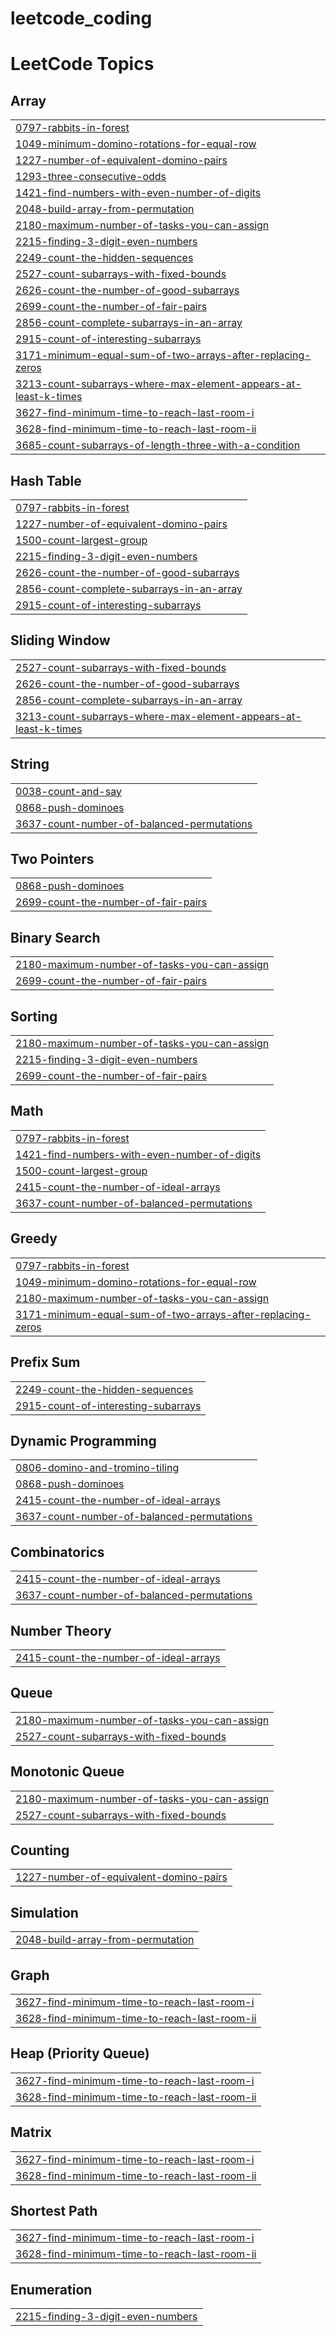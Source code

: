 # leetcode_coding
 

<!---LeetCode Topics Start-->
# LeetCode Topics
## Array
|  |
| ------- |
| [0797-rabbits-in-forest](https://github.com/debashis1312/leetcode_coding/tree/master/0797-rabbits-in-forest) |
| [1049-minimum-domino-rotations-for-equal-row](https://github.com/debashis1312/leetcode_coding/tree/master/1049-minimum-domino-rotations-for-equal-row) |
| [1227-number-of-equivalent-domino-pairs](https://github.com/debashis1312/leetcode_coding/tree/master/1227-number-of-equivalent-domino-pairs) |
| [1293-three-consecutive-odds](https://github.com/debashis1312/leetcode_coding/tree/master/1293-three-consecutive-odds) |
| [1421-find-numbers-with-even-number-of-digits](https://github.com/debashis1312/leetcode_coding/tree/master/1421-find-numbers-with-even-number-of-digits) |
| [2048-build-array-from-permutation](https://github.com/debashis1312/leetcode_coding/tree/master/2048-build-array-from-permutation) |
| [2180-maximum-number-of-tasks-you-can-assign](https://github.com/debashis1312/leetcode_coding/tree/master/2180-maximum-number-of-tasks-you-can-assign) |
| [2215-finding-3-digit-even-numbers](https://github.com/debashis1312/leetcode_coding/tree/master/2215-finding-3-digit-even-numbers) |
| [2249-count-the-hidden-sequences](https://github.com/debashis1312/leetcode_coding/tree/master/2249-count-the-hidden-sequences) |
| [2527-count-subarrays-with-fixed-bounds](https://github.com/debashis1312/leetcode_coding/tree/master/2527-count-subarrays-with-fixed-bounds) |
| [2626-count-the-number-of-good-subarrays](https://github.com/debashis1312/leetcode_coding/tree/master/2626-count-the-number-of-good-subarrays) |
| [2699-count-the-number-of-fair-pairs](https://github.com/debashis1312/leetcode_coding/tree/master/2699-count-the-number-of-fair-pairs) |
| [2856-count-complete-subarrays-in-an-array](https://github.com/debashis1312/leetcode_coding/tree/master/2856-count-complete-subarrays-in-an-array) |
| [2915-count-of-interesting-subarrays](https://github.com/debashis1312/leetcode_coding/tree/master/2915-count-of-interesting-subarrays) |
| [3171-minimum-equal-sum-of-two-arrays-after-replacing-zeros](https://github.com/debashis1312/leetcode_coding/tree/master/3171-minimum-equal-sum-of-two-arrays-after-replacing-zeros) |
| [3213-count-subarrays-where-max-element-appears-at-least-k-times](https://github.com/debashis1312/leetcode_coding/tree/master/3213-count-subarrays-where-max-element-appears-at-least-k-times) |
| [3627-find-minimum-time-to-reach-last-room-i](https://github.com/debashis1312/leetcode_coding/tree/master/3627-find-minimum-time-to-reach-last-room-i) |
| [3628-find-minimum-time-to-reach-last-room-ii](https://github.com/debashis1312/leetcode_coding/tree/master/3628-find-minimum-time-to-reach-last-room-ii) |
| [3685-count-subarrays-of-length-three-with-a-condition](https://github.com/debashis1312/leetcode_coding/tree/master/3685-count-subarrays-of-length-three-with-a-condition) |
## Hash Table
|  |
| ------- |
| [0797-rabbits-in-forest](https://github.com/debashis1312/leetcode_coding/tree/master/0797-rabbits-in-forest) |
| [1227-number-of-equivalent-domino-pairs](https://github.com/debashis1312/leetcode_coding/tree/master/1227-number-of-equivalent-domino-pairs) |
| [1500-count-largest-group](https://github.com/debashis1312/leetcode_coding/tree/master/1500-count-largest-group) |
| [2215-finding-3-digit-even-numbers](https://github.com/debashis1312/leetcode_coding/tree/master/2215-finding-3-digit-even-numbers) |
| [2626-count-the-number-of-good-subarrays](https://github.com/debashis1312/leetcode_coding/tree/master/2626-count-the-number-of-good-subarrays) |
| [2856-count-complete-subarrays-in-an-array](https://github.com/debashis1312/leetcode_coding/tree/master/2856-count-complete-subarrays-in-an-array) |
| [2915-count-of-interesting-subarrays](https://github.com/debashis1312/leetcode_coding/tree/master/2915-count-of-interesting-subarrays) |
## Sliding Window
|  |
| ------- |
| [2527-count-subarrays-with-fixed-bounds](https://github.com/debashis1312/leetcode_coding/tree/master/2527-count-subarrays-with-fixed-bounds) |
| [2626-count-the-number-of-good-subarrays](https://github.com/debashis1312/leetcode_coding/tree/master/2626-count-the-number-of-good-subarrays) |
| [2856-count-complete-subarrays-in-an-array](https://github.com/debashis1312/leetcode_coding/tree/master/2856-count-complete-subarrays-in-an-array) |
| [3213-count-subarrays-where-max-element-appears-at-least-k-times](https://github.com/debashis1312/leetcode_coding/tree/master/3213-count-subarrays-where-max-element-appears-at-least-k-times) |
## String
|  |
| ------- |
| [0038-count-and-say](https://github.com/debashis1312/leetcode_coding/tree/master/0038-count-and-say) |
| [0868-push-dominoes](https://github.com/debashis1312/leetcode_coding/tree/master/0868-push-dominoes) |
| [3637-count-number-of-balanced-permutations](https://github.com/debashis1312/leetcode_coding/tree/master/3637-count-number-of-balanced-permutations) |
## Two Pointers
|  |
| ------- |
| [0868-push-dominoes](https://github.com/debashis1312/leetcode_coding/tree/master/0868-push-dominoes) |
| [2699-count-the-number-of-fair-pairs](https://github.com/debashis1312/leetcode_coding/tree/master/2699-count-the-number-of-fair-pairs) |
## Binary Search
|  |
| ------- |
| [2180-maximum-number-of-tasks-you-can-assign](https://github.com/debashis1312/leetcode_coding/tree/master/2180-maximum-number-of-tasks-you-can-assign) |
| [2699-count-the-number-of-fair-pairs](https://github.com/debashis1312/leetcode_coding/tree/master/2699-count-the-number-of-fair-pairs) |
## Sorting
|  |
| ------- |
| [2180-maximum-number-of-tasks-you-can-assign](https://github.com/debashis1312/leetcode_coding/tree/master/2180-maximum-number-of-tasks-you-can-assign) |
| [2215-finding-3-digit-even-numbers](https://github.com/debashis1312/leetcode_coding/tree/master/2215-finding-3-digit-even-numbers) |
| [2699-count-the-number-of-fair-pairs](https://github.com/debashis1312/leetcode_coding/tree/master/2699-count-the-number-of-fair-pairs) |
## Math
|  |
| ------- |
| [0797-rabbits-in-forest](https://github.com/debashis1312/leetcode_coding/tree/master/0797-rabbits-in-forest) |
| [1421-find-numbers-with-even-number-of-digits](https://github.com/debashis1312/leetcode_coding/tree/master/1421-find-numbers-with-even-number-of-digits) |
| [1500-count-largest-group](https://github.com/debashis1312/leetcode_coding/tree/master/1500-count-largest-group) |
| [2415-count-the-number-of-ideal-arrays](https://github.com/debashis1312/leetcode_coding/tree/master/2415-count-the-number-of-ideal-arrays) |
| [3637-count-number-of-balanced-permutations](https://github.com/debashis1312/leetcode_coding/tree/master/3637-count-number-of-balanced-permutations) |
## Greedy
|  |
| ------- |
| [0797-rabbits-in-forest](https://github.com/debashis1312/leetcode_coding/tree/master/0797-rabbits-in-forest) |
| [1049-minimum-domino-rotations-for-equal-row](https://github.com/debashis1312/leetcode_coding/tree/master/1049-minimum-domino-rotations-for-equal-row) |
| [2180-maximum-number-of-tasks-you-can-assign](https://github.com/debashis1312/leetcode_coding/tree/master/2180-maximum-number-of-tasks-you-can-assign) |
| [3171-minimum-equal-sum-of-two-arrays-after-replacing-zeros](https://github.com/debashis1312/leetcode_coding/tree/master/3171-minimum-equal-sum-of-two-arrays-after-replacing-zeros) |
## Prefix Sum
|  |
| ------- |
| [2249-count-the-hidden-sequences](https://github.com/debashis1312/leetcode_coding/tree/master/2249-count-the-hidden-sequences) |
| [2915-count-of-interesting-subarrays](https://github.com/debashis1312/leetcode_coding/tree/master/2915-count-of-interesting-subarrays) |
## Dynamic Programming
|  |
| ------- |
| [0806-domino-and-tromino-tiling](https://github.com/debashis1312/leetcode_coding/tree/master/0806-domino-and-tromino-tiling) |
| [0868-push-dominoes](https://github.com/debashis1312/leetcode_coding/tree/master/0868-push-dominoes) |
| [2415-count-the-number-of-ideal-arrays](https://github.com/debashis1312/leetcode_coding/tree/master/2415-count-the-number-of-ideal-arrays) |
| [3637-count-number-of-balanced-permutations](https://github.com/debashis1312/leetcode_coding/tree/master/3637-count-number-of-balanced-permutations) |
## Combinatorics
|  |
| ------- |
| [2415-count-the-number-of-ideal-arrays](https://github.com/debashis1312/leetcode_coding/tree/master/2415-count-the-number-of-ideal-arrays) |
| [3637-count-number-of-balanced-permutations](https://github.com/debashis1312/leetcode_coding/tree/master/3637-count-number-of-balanced-permutations) |
## Number Theory
|  |
| ------- |
| [2415-count-the-number-of-ideal-arrays](https://github.com/debashis1312/leetcode_coding/tree/master/2415-count-the-number-of-ideal-arrays) |
## Queue
|  |
| ------- |
| [2180-maximum-number-of-tasks-you-can-assign](https://github.com/debashis1312/leetcode_coding/tree/master/2180-maximum-number-of-tasks-you-can-assign) |
| [2527-count-subarrays-with-fixed-bounds](https://github.com/debashis1312/leetcode_coding/tree/master/2527-count-subarrays-with-fixed-bounds) |
## Monotonic Queue
|  |
| ------- |
| [2180-maximum-number-of-tasks-you-can-assign](https://github.com/debashis1312/leetcode_coding/tree/master/2180-maximum-number-of-tasks-you-can-assign) |
| [2527-count-subarrays-with-fixed-bounds](https://github.com/debashis1312/leetcode_coding/tree/master/2527-count-subarrays-with-fixed-bounds) |
## Counting
|  |
| ------- |
| [1227-number-of-equivalent-domino-pairs](https://github.com/debashis1312/leetcode_coding/tree/master/1227-number-of-equivalent-domino-pairs) |
## Simulation
|  |
| ------- |
| [2048-build-array-from-permutation](https://github.com/debashis1312/leetcode_coding/tree/master/2048-build-array-from-permutation) |
## Graph
|  |
| ------- |
| [3627-find-minimum-time-to-reach-last-room-i](https://github.com/debashis1312/leetcode_coding/tree/master/3627-find-minimum-time-to-reach-last-room-i) |
| [3628-find-minimum-time-to-reach-last-room-ii](https://github.com/debashis1312/leetcode_coding/tree/master/3628-find-minimum-time-to-reach-last-room-ii) |
## Heap (Priority Queue)
|  |
| ------- |
| [3627-find-minimum-time-to-reach-last-room-i](https://github.com/debashis1312/leetcode_coding/tree/master/3627-find-minimum-time-to-reach-last-room-i) |
| [3628-find-minimum-time-to-reach-last-room-ii](https://github.com/debashis1312/leetcode_coding/tree/master/3628-find-minimum-time-to-reach-last-room-ii) |
## Matrix
|  |
| ------- |
| [3627-find-minimum-time-to-reach-last-room-i](https://github.com/debashis1312/leetcode_coding/tree/master/3627-find-minimum-time-to-reach-last-room-i) |
| [3628-find-minimum-time-to-reach-last-room-ii](https://github.com/debashis1312/leetcode_coding/tree/master/3628-find-minimum-time-to-reach-last-room-ii) |
## Shortest Path
|  |
| ------- |
| [3627-find-minimum-time-to-reach-last-room-i](https://github.com/debashis1312/leetcode_coding/tree/master/3627-find-minimum-time-to-reach-last-room-i) |
| [3628-find-minimum-time-to-reach-last-room-ii](https://github.com/debashis1312/leetcode_coding/tree/master/3628-find-minimum-time-to-reach-last-room-ii) |
## Enumeration
|  |
| ------- |
| [2215-finding-3-digit-even-numbers](https://github.com/debashis1312/leetcode_coding/tree/master/2215-finding-3-digit-even-numbers) |
<!---LeetCode Topics End-->